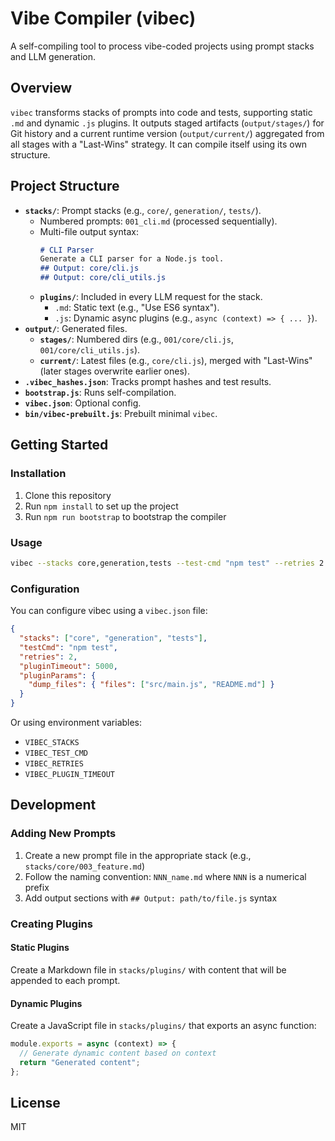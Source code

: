 # Vibe Compiler (vibec)

A self-compiling tool to process vibe-coded projects using prompt stacks and LLM generation.

## Overview

`vibec` transforms stacks of prompts into code and tests, supporting static `.md` and dynamic `.js` plugins. It outputs staged artifacts (`output/stages/`) for Git history and a current runtime version (`output/current/`) aggregated from all stages with a "Last-Wins" strategy. It can compile itself using its own structure.

## Project Structure

- **`stacks/`**: Prompt stacks (e.g., `core/`, `generation/`, `tests/`).
  - Numbered prompts: `001_cli.md` (processed sequentially).
  - Multi-file output syntax:
    ```markdown
    # CLI Parser
    Generate a CLI parser for a Node.js tool.
    ## Output: core/cli.js
    ## Output: core/cli_utils.js
    ```
  - **`plugins/`**: Included in every LLM request for the stack.
    - `.md`: Static text (e.g., "Use ES6 syntax").
    - `.js`: Dynamic async plugins (e.g., `async (context) => { ... }`).
- **`output/`**: Generated files.
  - **`stages/`**: Numbered dirs (e.g., `001/core/cli.js`, `001/core/cli_utils.js`).
  - **`current/`**: Latest files (e.g., `core/cli.js`), merged with "Last-Wins" (later stages overwrite earlier ones).
- **`.vibec_hashes.json`**: Tracks prompt hashes and test results.
- **`bootstrap.js`**: Runs self-compilation.
- **`vibec.json`**: Optional config.
- **`bin/vibec-prebuilt.js`**: Prebuilt minimal `vibec`.

## Getting Started

### Installation

1. Clone this repository
2. Run `npm install` to set up the project
3. Run `npm run bootstrap` to bootstrap the compiler

### Usage

```bash
vibec --stacks core,generation,tests --test-cmd "npm test" --retries 2 --plugin-timeout 5000 --no-overwrite
```

### Configuration

You can configure vibec using a `vibec.json` file:

```json
{
  "stacks": ["core", "generation", "tests"],
  "testCmd": "npm test",
  "retries": 2,
  "pluginTimeout": 5000,
  "pluginParams": {
    "dump_files": { "files": ["src/main.js", "README.md"] }
  }
}
```

Or using environment variables:
- `VIBEC_STACKS`
- `VIBEC_TEST_CMD`
- `VIBEC_RETRIES`
- `VIBEC_PLUGIN_TIMEOUT`

## Development

### Adding New Prompts

1. Create a new prompt file in the appropriate stack (e.g., `stacks/core/003_feature.md`)
2. Follow the naming convention: `NNN_name.md` where `NNN` is a numerical prefix
3. Add output sections with `## Output: path/to/file.js` syntax

### Creating Plugins

#### Static Plugins
Create a Markdown file in `stacks/plugins/` with content that will be appended to each prompt.

#### Dynamic Plugins
Create a JavaScript file in `stacks/plugins/` that exports an async function:

```javascript
module.exports = async (context) => {
  // Generate dynamic content based on context
  return "Generated content";
};
```

## License

MIT

